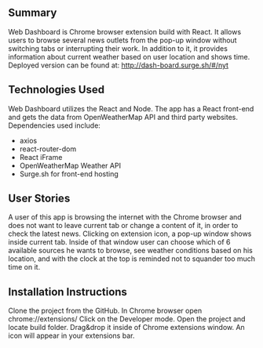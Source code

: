 ## Summary

Web Dashboard is Chrome browser extension build with React. It allows users to browse several news outlets from the pop-up window without switching tabs or interrupting their work. In addition to it, it provides information about current weather based on user location and shows time. Deployed version can be found at: http://dash-board.surge.sh/#/nyt

## Technologies Used

Web Dashboard utilizes the React and Node. The app has a React front-end and gets the data from OpenWeatherMap API and third party websites. Dependencies used include:

* axios
* react-router-dom
* React iFrame
* OpenWeatherMap Weather API
* Surge.sh for front-end hosting

## User Stories

A user of this app is browsing the internet with the Chrome browser and does not want to leave current tab or change a content of it, in order to check the latest news. Clicking on extension icon, a pop-up window shows inside current tab. Inside of that window user can choose which of 6 available sources he wants to browse, see weather conditions based on his location, and with the clock at the top is reminded not to squander too much time on it.

## Installation Instructions

Clone the project from the GitHub. In Chrome browser open chrome://extensions/
Click on the Developer mode. Open the project and locate build folder. Drag&drop it inside of Chrome extensions window. An icon will appear in your extensions bar.
